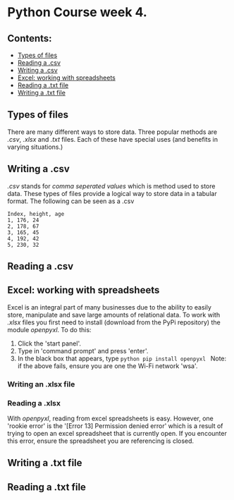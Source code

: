 # Python Course week 4. 


## Contents:
  - [Types of files](#If)
  - [Reading a .csv](#For)
  - [Writing a .csv](#Combing)
  - [Excel: working with spreadsheets](#Lists)
  - [Reading a .txt file](#Combining) 
  - [Writing a .txt file](#Combining) 
  
## Types of files
There are many different ways to store data. Three popular methods are *.csv*, *.xlsx* and *.txt* files. Each of these have 
special uses (and benefits in varying situations.)


## Writing a .csv
*.csv* stands for *comma seperated values* which is method used to store data. These types of files provide a logical way to 
store data in a tabular format. The following can be seen as a .csv
```csv
Index, height, age
1, 176, 24
2, 178, 67
3, 165, 45
4, 192, 42
5, 230, 32
```

## Reading a .csv 

## Excel: working with spreadsheets
Excel is an integral part of many businesses due to the ability to easily store, manipulate and save large amounts of relational data.
To work with *.xlsx* files you first need to install (download from the PyPi repository) the module *openpyxl*. To do this:
1. Click the 'start panel'. 
2. Type in 'command prompt' and press 'enter'. 
3. In the black box that appears, type ```python pip install openpyxl ```
Note: if the above fails, ensure you are one the Wi-Fi network 'wsa'. 

### Writing an .xlsx file 

### Reading a .xlsx
With *openpyxl*, reading from excel spreadsheets is easy. However, one 'rookie error' is the '[Error 13] Permission denied error' 
which is a result of trying to open an excel spreadsheet that is currently open. If you encounter this error, ensure the spreadsheet
you are referencing is closed.


## Writing a .txt file 

## Reading a .txt file



